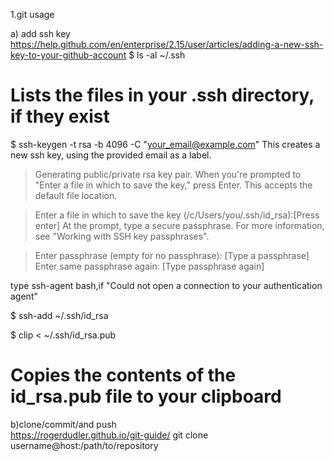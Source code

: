 1.git usage

  a) add ssh key
  https://help.github.com/en/enterprise/2.15/user/articles/adding-a-new-ssh-key-to-your-github-account
  $ ls -al ~/.ssh
  # Lists the files in your .ssh directory, if they exist
  
  $ ssh-keygen -t rsa -b 4096 -C "your_email@example.com"
This creates a new ssh key, using the provided email as a label.

> Generating public/private rsa key pair.
When you're prompted to "Enter a file in which to save the key," press Enter. This accepts the default file location.

> Enter a file in which to save the key (/c/Users/you/.ssh/id_rsa):[Press enter]
At the prompt, type a secure passphrase. For more information, see "Working with SSH key passphrases".

> Enter passphrase (empty for no passphrase): [Type a passphrase]
> Enter same passphrase again: [Type passphrase again]

  type ssh-agent bash,if "Could not open a connection to your authentication agent"

  $ ssh-add ~/.ssh/id_rsa
  
  $ clip < ~/.ssh/id_rsa.pub
# Copies the contents of the id_rsa.pub file to your clipboard

  
  b)clone/commit/and push  
  https://rogerdudler.github.io/git-guide/
  git clone username@host:/path/to/repository
  
  
